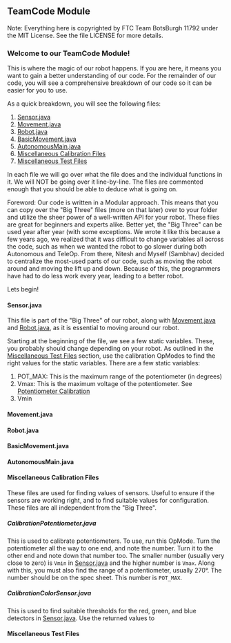 ## TeamCode Module

Note: Everything here is copyrighted by FTC Team BotsBurgh 11792 under the MIT License. See the file LICENSE for more details.

### Welcome to our TeamCode Module!

This is where the magic of our robot happens. If you are here, it means you want to gain a better understanding of our code. For the remainder of our code, you will see a comprehensive breakdown of our code so it can be easier for you to use.

As a quick breakdown, you will see the following files:

1. [Sensor.java](####sensor.java)
1. [Movement.java](####movement.java)
1. [Robot.java](####robot.java)
1. [BasicMovement.java](####basicmovement.java)
1. [AutonomousMain.java](####autonomousmain.java)
1. [Miscellaneous Calibration Files](####miscellaneous-calibration-files)
1. [Miscellaneous Test Files](####miscellaneous-test-files)

In each file we will go over what the file does and the individual functions in it. We will NOT be going over it line-by-line. The files are commented enough that you should be able to deduce what is going on.

Foreword: Our code is written in a Modular approach. This means that you can copy over the "Big Three" files (more on that later) over to your folder and utilize the sheer power of a well-written API for your robot. These files are great for beginners and experts alike. Better yet, the "Big Three" can be used year after year (with some exceptions. We wrote it like this because a few years ago, we realized that it was difficult to change variables all across the code, such as when we wanted the robot to go slower during both Autonomous and TeleOp. From there, Nitesh and Myself (Sambhav) decided to centralize the most-used parts of our code, such as moving the robot around and moving the lift up and down. Because of this, the programmers have had to do less work every year, leading to a better robot.

Lets begin!

#### Sensor.java

This file is part of the "Big Three" of our robot, along with [Movement.java](####movement.java) and [Robot.java](####robot.java), as it is essential to moving around our robot.

Starting at the beginning of the file, we see a few static variables. These, you probably should change depending on your robot. As outlined in the [Miscellaneous Test Files](####miscellaneous-test-files) section, use the calibration OpModes to find the right values for the static variables. There are a few static variables:

1. POT_MAX: This is the maximum range of the potentiometer (in degrees)
1. Vmax: This is the maximum voltage of the potentiometer. See [Potentiometer Calibration](#####calibrationpotentiometer.java)
1. Vmin

#### Movement.java

#### Robot.java

#### BasicMovement.java

#### AutonomousMain.java

#### Miscellaneous Calibration Files

These files are used for finding values of sensors. Useful to ensure if the sensors are working right, and to find suitable values for configuration. These files are all independent from the "Big Three".

##### CalibrationPotentiometer.java

This is used to calibrate potentiometers. To use, run this OpMode. Turn the potentiometer all the way to one end, and note the number. Turn it to the other end and note down that number too. The smaller number (usually very close to zero) is `Vmin` in [Sensor.java](####sensor.java) and the higher number is `Vmax`. Along with this, you must also find the range of a potentiometer, usually 270°. The number should be on the spec sheet. This number is `POT_MAX`.

##### CalibrationColorSensor.java

This is used to find suitable thresholds for the red, green, and blue detectors in [Sensor.java](####sensor.java). Use the returned values to 

#### Miscellaneous Test Files
